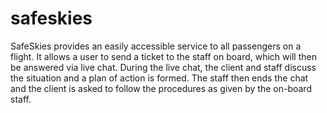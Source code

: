 # safeskies
SafeSkies provides an easily accessible service to all passengers on a flight. It allows a user to send a ticket to the staff on board, which will then be answered via live chat. During the live chat, the client and staff discuss the situation and a plan of action is formed. The staff then ends the chat and the client is asked to follow the procedures as given by the on-board staff.
